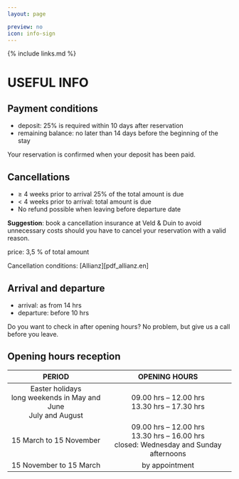 ```yaml
---
layout: page

preview: no
icon: info-sign
---
```


{% include links.md %}

# USEFUL INFO

## Payment conditions

- deposit: 25% is required within 10 days after reservation
- remaining balance: no later than 14 days before
the beginning of the stay

Your reservation is confirmed when your deposit has been paid.

## Cancellations

- ≥ 4 weeks prior to arrival 25% of the total amount is due
- < 4 weeks prior to arrival: total amount is due
- No refund possible when leaving before departure date

**Suggestion**: book a cancellation insurance at Veld & Duin to avoid unnecessary costs should you have to cancel your reservation with a valid reason.

price: 3,5 % of total amount

Cancellation conditions: [Allianz][pdf_allianz.en]


## Arrival and departure

- arrival:  as from 14 hrs
- departure: before 10 hrs

Do you want to check in after opening hours? No problem, but give us a call before you leave.

## Opening hours reception

PERIOD                         | OPENING HOURS     | 
:------------------------------:|:-----------:|
Easter holidays<br>long weekends in May and June<br>July and August               |09.00 hrs – 12.00 hrs<br>13.30 hrs – 17.30 hrs
15 March to 15 November          |09.00 hrs – 12.00 hrs<br>13.30 hrs – 16.00 hrs<br>closed: Wednesday and Sunday afternoons
15 November to 15 March        |by appointment                      
                             
